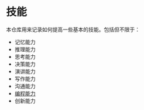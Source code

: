 # 技能

本仓库用来记录如何提高一些基本的技能。包括但不限于：

- 记忆能力
- 推理能力
- 思考能力
- 决策能力
- 演讲能力
- 写作能力
- 沟通能力
- [编程能力](programming)
- 创新能力
